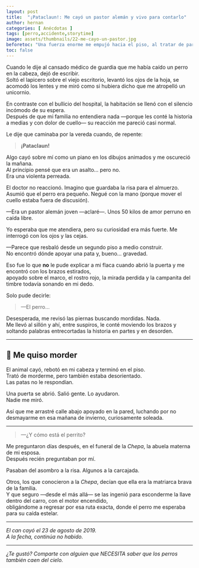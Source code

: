 ```yaml
---
layout: post
title:  "¡Pataclaun!: Me cayó un pastor alemán y vivo para contarlo"
author: hernan
categories: [ Anécdotas ]
tags: [perro,accidente,storytime]
image: assets/thumbnails/22-me-cayo-un-pastor.jpg
beforetoc: "Una fuerza enorme me empujó hacia el piso, al tratar de pararme derecho pude ver lo que cayó sobre mí, era un pastor alemán adulto."
toc: false
---
```


Cuando le dije al cansado médico de guardia que me había caído un perro en la cabeza, dejó de escribir.  
Soltó el lapicero sobre el viejo escritorio, levantó los ojos de la hoja, se acomodó los lentes y me miró como si hubiera dicho que me atropelló un unicornio.

En contraste con el bullicio del hospital, la habitación se llenó con el silencio incómodo de su espera.  
Después de que mi familia no entendiera nada —porque les conté la historia a medias y con dolor de cuello— su reacción me pareció casi normal.

Le dije que caminaba por la vereda cuando, de repente:

> **¡Pataclaun!**

Algo cayó sobre mí como un piano en los dibujos animados y me oscureció la mañana.  
Al principio pensé que era un asalto... pero no.  
Era una violenta perreada.

El doctor no reaccionó. Imagino que guardaba la risa para el almuerzo.  
Asumió que el perro era pequeño. Negué con la mano (porque mover el cuello estaba fuera de discusión).

—Era un pastor alemán joven —aclaré—. Unos 50 kilos de amor perruno en caída libre.

Yo esperaba que me atendiera, pero su curiosidad era más fuerte. Me interrogó con los ojos y las cejas.

—Parece que resbaló desde un segundo piso a medio construir.  
No encontró dónde apoyar una pata y, bueno… gravedad.

Eso fue lo que **no** le pude explicar a mi flaca cuando abrió la puerta y me encontró con los brazos estirados,  
apoyado sobre el marco, el rostro rojo, la mirada perdida y la campanita del timbre todavía sonando en mi dedo.

Solo pude decirle:

> —El perro…

Desesperada, me revisó las piernas buscando mordidas. Nada.  
Me llevó al sillón y ahí, entre suspiros, le conté moviendo los brazos y soltando palabras entrecortadas la historia en partes y en desorden.

---

## 🦴 Me quiso morder

El animal cayó, rebotó en mi cabeza y terminó en el piso.  
Trató de morderme, pero también estaba desorientado.  
Las patas no le respondían.

Una puerta se abrió. Salió gente. Lo ayudaron.  
Nadie me miró.

Así que me arrastré calle abajo apoyado en la pared, luchando por no desmayarme en esa mañana de invierno, curiosamente soleada.

---

> —¿Y cómo está el perrito?

Me preguntaron días después, en el funeral de la *Chepa*, la abuela materna de mi esposa.  
Después recién preguntaban por mí.

Pasaban del asombro a la risa. Algunos a la carcajada.

Otros, los que conocieron a la *Chepa*, decían que ella era la matriarca brava de la familia.  
Y que seguro —desde el más allá— se las ingenió para esconderme la llave dentro del carro, con el motor encendido,  
obligándome a regresar por esa ruta exacta, donde el perro me esperaba para su caída estelar.

---

*El can cayó el 23 de agosto de 2019.  
A la fecha, continúa no habido.*

---

*¿Te gustó? Comparte con alguien que NECESITA saber que los perros también caen del cielo.*
